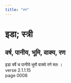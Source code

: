 ```yaml
---
title: "रण"
---
```


# इडा; स्त्री
## वर्ष, पानीय, भूमि, वाक्य, रण
इडा वर्षे च पानीये भूमौ वाक्ये रणे मतः ।<br />verse 2.1.1.15<br />page 0008

